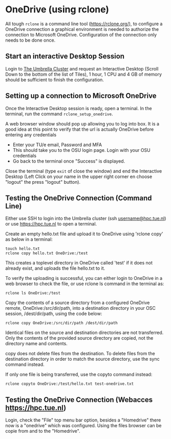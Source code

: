 # OneDrive (using rclone)

All tough `rclone` is a command line tool (https://rclone.org/), to configure a OneDrive connection a graphical environment is needed to authorize the connection to Microsoft OneDrive. Configuration of the connection only needs to be done once.

## Start an interactive Desktop Session

Login to [The Umbrella Cluster](https://hpc.tue.nl) and request an Interactive Desktop (Scroll Down to the bottom of the list of Tiles), 1 hour, 1 CPU and 4 GB of memory should be sufficient to finish the configuration.

## Setting up a connection to Microsoft OneDrive

Once the Interactive Desktop session is ready, open a terminal. In the terminal, run the command `rclone_setup_onedrive`.

A web browser window should pop up allowing you to log into box. It is a good idea at this point to verify that the url is actually OneDrive before entering any credentials
  - Enter your TU/e email, Password and MFA
  - This should take you to the OSU login page. Login with your OSU credentials
  - Go back to the terminal once "Success" is displayed.

Close the terminal (type `exit` of close the window) and end the Interactive Desktop (Left Click on your name in the upper right corner en choose "logout" the press "logout" button).

## Testing the OneDrive Connection (Command Line)

Either use SSH to login into the Umbrella cluster (ssh username@hpc.tue.nl) or use https://hpc.tue.nl to open a terminal.

Create an empty hello.txt file and upload it to OneDrive using 'rclone copy' as below in a terminal:

``` shell
touch hello.txt
rclone copy hello.txt OneDrive:/test
```

This creates a toplevel directory in OneDrive called 'test' if it does not already exist, and uploads the file hello.txt to it.

To verify the uploading is successful, you can either login to OneDrive in a web browser to check the file, or use rclone ls command in the terminal as:

``` shell
rclone ls OneDrive:/test
```

Copy the contents of a source directory from a configured OneDrive remote, OneDrive:/src/dir/path, into a destination directory in your OSC session, /dest/dir/path, using the code below:

``` shell
rclone copy OneDrive:/src/dir/path /dest/dir/path
```
Identical files on the source and destination directories are not transferred. Only the contents of the provided source directory are copied, not the directory name and contents.

copy does not delete files from the destination. To delete files from the destination directory in order to match the source directory, use the sync command instead.

If only one file is being transferred, use the copyto command instead:

``` shell
rclone copyto OneDrive:/test/hello.txt test-onedrive.txt
```

## Testing the OneDrive Connection (Webacces https://hpc.tue.nl)

Login, check the "File" top menu bar option, besides a "Homedrive" there now is a "onedrive" which was configured. Using the files browser can be copie from and to the "Homedrive".
